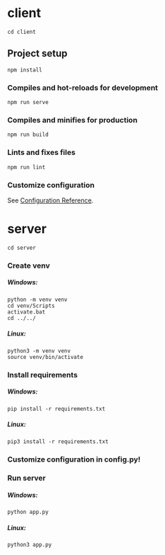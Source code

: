 # client
```
cd client
```
## Project setup
```
npm install
```

### Compiles and hot-reloads for development
```
npm run serve
```

### Compiles and minifies for production
```
npm run build
```

### Lints and fixes files
```
npm run lint
```

### Customize configuration
See [Configuration Reference](https://cli.vuejs.org/config/).

# server
```
cd server
```

### Create venv
##### Windows:
```
python -m venv venv
cd venv/Scripts
activate.bat
cd ../../
```
##### Linux:
```
python3 -m venv venv
source venv/bin/activate
```

### Install requirements
##### Windows:
```
pip install -r requirements.txt
```
##### Linux:
```
pip3 install -r requirements.txt
```

### Customize configuration in config.py!

### Run server
##### Windows:
```
python app.py
```
##### Linux:
```
python3 app.py
```